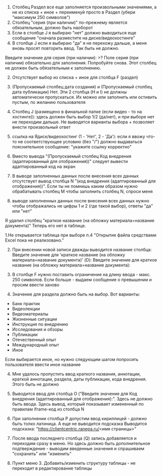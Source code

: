 
1. Столбец Раздел все еще заполняется произвольными значениями, 
а не из списка + иное + переименуй просто в Раздел (убери "максимум 250 символов")
2. Столбец "серия (при наличии)" по-прежнему является обязательным, должно быть наоборот
3. Если в столбце J я выбираю "нет" должно выводиться еще сообщение "сначала разместите
на диске/видеохостинге"
4. В столбце J если я выбираю "да" я не перехожу дальше, а меня вновь просят повторить ввод. 
Так быть не должно. 












Введите значение для серия (при наличии): >? 
Поле серия (при наличии) обязательно для заполнения. Попробуйте снова.
Этот столбец не должен быть обязательным к заполнению.

2. Отсутствует выбор из списка + иное для столбца F (раздел)
 
3. (Пропускаемый столбец дата создания) и (Пропускаемый столбец дата публикации)
Нет. Эти 2 столбца (H и I) не должны автоматически пропускаться. 
Их можно или заполнить или остивить пустым, по желанию пользователя

4. Столбец J (размещено в финальной папке (если видео - то на хостинге)):
здесь должен быть выбор 1/2 (да/нет), и при выборе нет не переходим дальше. 
Не выводятся варианты выбора + позволяет внести произвольный ответ

5. ссылка на Ядиск/видеохостинг (1 - 'Нет', 2 - 'Да'): если я ввожу что-то не
соответствующее условию (без "/") должно выдаваться пояснительное сообщение:
"укажите ссылку корректно"

6. Вместо вывода "(Пропускаемый столбец Код внедрения (адаптированный для отображения))"
следует вывести адаптированный код на экран

7. В выводе заполненных данных после внесения всех данных отсутствует вывод столбца N
  "(код внедрения (адаптированный для отображения))". Если ты не помнишь каким образом
нужно обрабатывать столбец M чтобы заполнить столбец N, спроси меня
8. выводе заполненных данных после внесения всех данных нужно чтобы отображались 
не цифры 1 и 2 (где такой выбор), ответы "да" или "нет"




Я удалил столбец "краткое название (на обложку материала=название документа)"
Теперь его нет в таблице.





1.Не открывается таблица  при выборе п.4
"Открытие файла средствами Excel пока не реализовано."

2. При внесении новой записи дважды выводится название столбца: 
Введите значение для 'краткое название (на обложку материала=название документа)' (D):
Введите значение для краткое название (на обложку материала=название документа): 

3. В столбце F нужно поставить ограничение на длину ввода - макс. 250 символов.
Если больше - выдаем сообщение о превышении и просим ввести заново

4. Значение для раздела должно быть на выбор. Вот варианты:
* Банк практик
* Видеолекции
* Видеоматериалы
* Жизненные ситуации
* Инструкция по внедрению
* Исследования и обзоры
* Публикации
* Отечественный опыт
* Международный опыт
* Иное

Если выбирается иное, но нужно следующим шагом попросить пользователя 
ввести иное название

4. Мне удалось пропустить ввод краткого названия, аннотации, краткой аннотации, 
раздела, даты публикации, кода внедрения. Этого быть не должно

5. Выводится ввод для столбца O ("Введите значение для Код внедрения 
(адаптированный для отображения):". Здесь не должно быть ввода. Здесь вывод,
который показывает измененный по правилам iframe-код из столбца N
6. При заполнении столбца P допустим ввод кириллицей - должно быть толко латиница.
А еще не выводится подсказка Выводится подсказка: "https://clientcentric.ranepa.ru/<имя страницы>"

7. После ввода последнего столбца (Q) запись добавляется и переходим сразу в меню.
Но здесь должно быть дополнительное подтверждение - выводим введенные значения
и спрашиваем "сохранить" или "изменить"
8. Пункт меню 3. Добавить/изменить структуру таблицы - не переходит в редактирование
таблицы
